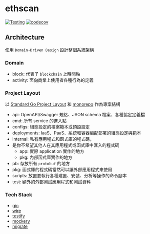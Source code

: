 # ethscan

[![Testing](https://github.com/blackhorseya/ethscan/actions/workflows/test.yaml/badge.svg)](https://github.com/blackhorseya/ethscan/actions/workflows/test.yaml)
[![codecov](https://codecov.io/gh/blackhorseya/ethscan/branch/main/graph/badge.svg?token=OGLkIzTeqe)](https://codecov.io/gh/blackhorseya/ethscan)

## Architecture

使用 `Domain-Driven Design` 設計整個系統架構

### Domain

- block: 代表了 `blockchain` 上時間軸
- activity: 面向商業上使用者各種行為的定義

### Project Layout

以 [Standard Go Project Layout](https://github.com/golang-standards/project-layout)
和 [monorepo](https://monorepo.tools/) 作為專案結構

- api: OpenAPI/Swagger 規格、JSON schema 檔案、各種協定定義檔
- cmd: 所有 service 的進入點
- configs: 組態設定的檔案範本或預設設定
- deployments: IaaS、PaaS、系統和容器編配部署的組態設定與範本
- internal: 私有應用程式和函式庫的程式碼，
- 是你不希望其他人在其應用程式或函式庫中匯入的程式碼
    - app: 實際 application 實作的地方
    - pkg: 內部函式庫實作的地方
- pb: 存放所有 `protobuf` 的地方
- pkg: 函式庫的程式碼當然可以讓外部應用程式來使用
- scripts: 放置要執行各種建置、安裝、分析等操作的命令腳本
- test: 額外的外部測試應用程式和測試資料

### Tech Stack

- [gin](https://github.com/gin-gonic/gin)
- [wire](https://github.com/google/wire)
- [testify](https://github.com/stretchr/testify)
- [mockery](https://github.com/vektra/mockery)
- [migrate](https://github.com/golang-migrate/migrate)

